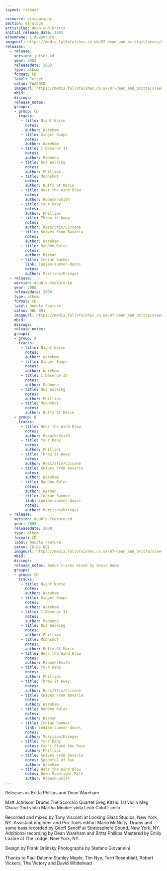 ```yaml
---
layout: release

resource: discography
section: 01-album
artistslug: dean-and-britta
initial_release_date: 2003
albumname: L'Avventura
imageurl: https://media.fullofwishes.co.uk/07-dean_and_britta/sleeves/dab_lavventura.jpg
releases:
  - release:
    version: jetset-cd
    year: 2003
    releasedate: 2003
    type: album
    format: CD
    label: Jetset
    catno: TWA59CD
    imageurl: https://media.fullofwishes.co.uk/07-dean_and_britta/sleeves/dab_lavventura.jpg
    mbid:
    discogs:
    release_notes:
    groups:
    - group: CD
      tracks:
       - title: Night Nurse
         notes:
         author: Wareham
       - title: Ginger Snaps
         notes:
         author: Wareham
       - title: I Deserve It
         notes:
         author: Madonna
       - title: Out Walking
         notes:
         author: Phillips
       - title: Moonshot
         notes:
         author: Buffy St Marie
       - title: Hear the Wind Blow
         notes:
         author: Roback/Smith
       - title: Your Baby
         notes:
         author: Phillips
       - title: Threw it Away
         notes:
         author: Ross/Stim/Ciccone
       - title: Knives From Bavaria
         notes:
         author: Wareham
       - title: Random Rules
         notes:
         author: Berman
       - title: Indian Summer
         link: indian-summer-doors
         notes:
         author: Morrison/Krieger
  - release:
    version: double-feature-lp
    year: 2008
    releasedate: 2008
    type: album
    format: CD
    label: Double Feature
    catno: DBL-001
    imageurl: https://media.fullofwishes.co.uk/07-dean_and_britta/sleeves/dab_lavventura.jpg
    mbid:
    discogs:
    release_notes:
    groups:
    - group: A
      tracks:
       - title: Night Nurse
         notes:
         author: Wareham
       - title: Ginger Snaps
         notes:
         author: Wareham
       - title: I Deserve It
         notes:
         author: Madonna
       - title: Out Walking
         notes:
         author: Phillips
       - title: Moonshot
         notes:
         author: Buffy St Marie
    - group: B
      tracks:
       - title: Hear the Wind Blow
         notes:
         author: Roback/Smith
       - title: Your Baby
         notes:
         author: Phillips
       - title: Threw it Away
         notes:
         author: Ross/Stim/Ciccone
       - title: Knives From Bavaria
         notes:
         author: Wareham
       - title: Random Rules
         notes:
         author: Berman
       - title: Indian Summer
         link: indian-summer-doors
         notes:
         author: Morrison/Krieger
  - release:
    version: double-feature-cd
    year: 2008
    releasedate: 2008
    type: album
    format: CD
    label: Double Feature
    catno: CD-BL-001
    imageurl: https://media.fullofwishes.co.uk/07-dean_and_britta/sleeves/dab_lavventura.jpg
    mbid:
    discogs:
    release_notes: Bonus tracks mixed by Sonic Boom
    groups:
    - group: CD
      tracks:
       - title: Night Nurse
         notes:
         author: Wareham
       - title: Ginger Snaps
         notes:
         author: Wareham
       - title: I Deserve It
         notes:
         author: Madonna
       - title: Out Walking
         notes:
         author: Phillips
       - title: Moonshot
         notes:
         author: Buffy St Marie
       - title: Hear the Wind Blow
         notes:
         author: Roback/Smith
       - title: Your Baby
         notes:
         author: Phillips
       - title: Threw it Away
         notes:
         author: Ross/Stim/Ciccone
       - title: Knives From Bavaria
         notes:
         author: Wareham
       - title: Random Rules
         notes:
         author: Berman
       - title: Indian Summer
         link: indian-summer-doors
         notes:
         author: Morrison/Krieger
       - title: Your Baby
         notes: Can't Stand the Rain
         author: Phillips
       - title: Knives From Bavaria
         notes: Spoonful of Fun
         author: Wareham
       - title: Hear the Wind Blow
         notes: Down Moonlight Mile
         author: Roback/Smith
---
```

Releases as Britta Phillips and Dean Wareham

Matt Johnson: Drums
The Scorchio Quartet
  Greg Kitzis: 1st violin
  Meg Okura: 2nd violin
  Martha Mooke: viola
  Leah Coloff: cello

Recorded and mixed by Tony Visconti at Looking Glass Studios, New York, NY.
Assistant engineer and Pro-Tools editor: Mario McNulty.
Drums and some bass recorded by Geoff Sanoff at Stratosphere Sound, New York, NY.
Additional recording by Dean Wareham and Britta Phillips
Mastered by Emily Lazare at The Lodge, New York, NY.

Design by Frank Orlinsky
Photographs by Stefano Giovannini

Thanks to Paul Dalenm Stanley Maple, Tim Nye, Terri Rosenblatt, Robert Vickers, The Victory and David Whitehead
